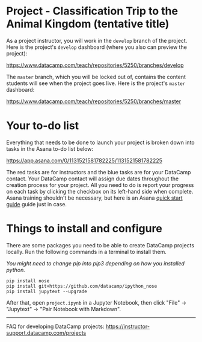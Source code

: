 # Project - Classification Trip to the Animal Kingdom (tentative title)

As a project instructor, you will work in the `develop` branch of the project. Here is the project's `develop` dashboard (where you also can preview the project):

https://www.datacamp.com/teach/repositories/5250/branches/develop

The `master` branch, which you will be locked out of, contains the content students will see when the project goes live. Here is the project's `master` dashboard:

https://www.datacamp.com/teach/repositories/5250/branches/master

# Your to-do list

Everything that needs to be done to launch your project is broken down into tasks in the Asana to-do list below:

https://app.asana.com/0/1131521581782225/1131521581782225

The red tasks are for instructors and the blue tasks are for your DataCamp contact. Your DataCamp contact will assign due dates throughout the creation process for your project. All you need to do is report your progress on each task by clicking the checkbox on its left-hand side when complete. Asana training shouldn't be necessary, but here is an Asana [quick start guide](https://asana.com/guide/get-started/begin/quick-start) guide just in case.

# Things to install and configure

There are some packages you need to be able to create DataCamp projects locally. Run the following commands in a terminal to install them.

*You might need to change pip into pip3 depending on how you installed python.*

```
pip install nose
pip install git+https://github.com/datacamp/ipython_nose
pip install jupytext --upgrade
```

After that, open `project.ipynb` in a Jupyter Notebook, then click "File" -> "Jupytext" -> "Pair Notebook with Markdown".

---

FAQ for developing DataCamp projects: https://instructor-support.datacamp.com/projects
